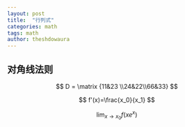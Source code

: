 ```yaml
---
layout: post
title:  "行列式"
categories: math
tags: math
author: theshdowaura
---
```


## 对角线法则

$$
D = \matrix {11&23 \\24&22\\66&33}
$$

$$
f'(x)=\frac{x_0}{x_1}
$$

$$
\lim_{x \to x_0} f(xe^x)
$$

